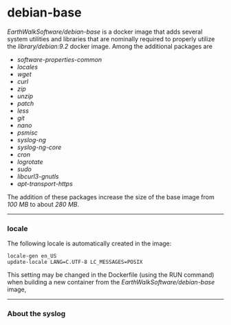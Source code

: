 # debian-base

*EarthWalkSoftware/debian-base* is a docker image that adds several system utilities and libraries that are nominally required to properly utilize the *library/debian:9.2* docker image.  Among the additional packages are 
- *software-properties-common*
- *locales*
- *wget* 
- *curl*
- *zip*
- *unzip* 
- *patch* 
- *less*
- *git*
- *nano* 
- *psmisc*
- *syslog-ng* 
- *syslog-ng-core* 
- *cron* 
- *logrotate* 
- *sudo* 
- *libcurl3-gnutls*
- *apt-transport-https*  

The addition of these packages increase the size of the base image from *100 MB* to about *280 MB*.

------
### locale
The following locale is automatically created in the image:

    locale-gen en_US
    update-locale LANG=C.UTF-8 LC_MESSAGES=POSIX  
  
This setting may be changed in the Dockerfile (using the RUN command) when building a new container from the *EarthWalkSoftware/debian-base* image, 

------
### About the syslog



